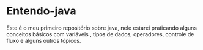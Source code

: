 # Entendo-java
Este é o meu primeiro repositório sobre java, nele estarei praticando alguns conceitos básicos com variáveis , tipos de dados, operadores, controle de fluxo e alguns outros tópicos. 
